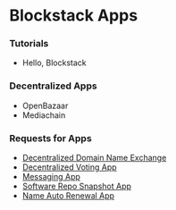 # Blockstack Apps

### Tutorials

- Hello, Blockstack

### Decentralized Apps

- OpenBazaar
- Mediachain

### Requests for Apps

- [Decentralized Domain Name Exchange](https://github.com/blockstack/blockstack-apps/issues/2)
- [Decentralized Voting App](https://github.com/blockstack/blockstack-apps/issues/3)
- [Messaging App](https://github.com/blockstack/blockstack-apps/issues/6)
- [Software Repo Snapshot App](https://github.com/blockstack/blockstack-apps/issues/5)
- [Name Auto Renewal App](https://github.com/blockstack/blockstack-apps/issues/4)
